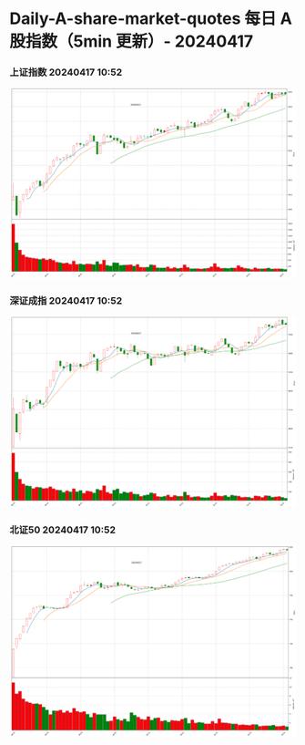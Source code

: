 
# Daily-A-share-market-quotes 每日 A 股指数（5min 更新）- 20240417

### 上证指数 20240417 10:52
![](./fig/2024/4/20240417-sh000001.png)

### 深证成指 20240417 10:52
![](./fig/2024/4/20240417-sz399001.png)

### 北证50 20240417 10:52
![](./fig/2024/4/20240417-bj899050.png)

